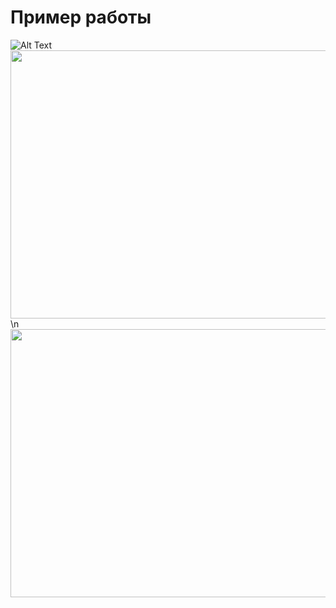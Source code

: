 # Пример работы
![Alt Text](https://media.giphy.com/media/91L8iW68mwrZosCmfe/giphy.gif)
<img src="https://media.giphy.com/media/H7olqbJGnmeadCvRVp/giphy.gif" width="600" height="429" />
\n
<img src="https://media.giphy.com/media/zLXhE9Jk9wWcZc7Eut/giphy.gif" width="600" height="429" />
